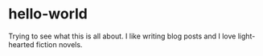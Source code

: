 # hello-world
Trying to see what this is all about.
I like writing blog posts and I love light-hearted fiction novels. 
